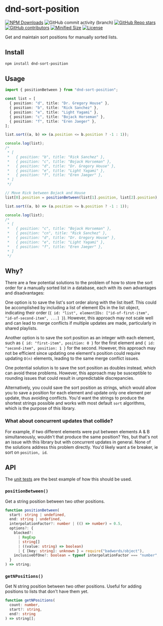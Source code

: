 # dnd-sort-position

[![NPM Downloads](https://img.shields.io/npm/dw/dnd-sort-position?style=flat&logo=npm)](https://www.npmjs.com/package/dnd-sort-position)
![GitHub commit activity (branch)](https://img.shields.io/github/commit-activity/m/saiichihashimoto/dnd-sort-position/main?style=flat&logo=github)
[![GitHub Repo stars](https://img.shields.io/github/stars/saiichihashimoto/dnd-sort-position?style=flat&logo=github)](https://github.com/saiichihashimoto/dnd-sort-position/stargazers)
[![GitHub contributors](https://img.shields.io/github/contributors/saiichihashimoto/dnd-sort-position?style=flat&logo=github)](https://github.com/saiichihashimoto/dnd-sort-position/graphs/contributors)
[![Minified Size](https://img.shields.io/bundlephobia/min/dnd-sort-position?style=flat)](https://www.npmjs.com/package/dnd-sort-position?activeTab=code)
[![License](https://img.shields.io/github/license/saiichihashimoto/dnd-sort-position?style=flat)](https://github.com/saiichihashimoto/dnd-sort-position/blob/main/LICENSE)

Get and maintain sort positions for manually sorted lists.

## Install

```bash
npm install dnd-sort-position
```

## Usage

```typescript
import { positionBetween } from "dnd-sort-position";

const list = [
  { position: "d", title: "Dr. Gregory House" },
  { position: "b", title: "Rick Sanchez" },
  { position: "e", title: "Light Yagami" },
  { position: "c", title: "Bojack Horseman" },
  { position: "f", title: "Eren Jaeger" },
];

list.sort((a, b) => (a.position <= b.position ? -1 : 1));

console.log(list);
/*
 * [
 *   { position: "b", title: "Rick Sanchez" },
 *   { position: "c", title: "Bojack Horseman" },
 *   { position: "d", title: "Dr. Gregory House" },
 *   { position: "e", title: "Light Yagami" },
 *   { position: "f", title: "Eren Jaeger" },
 * ]
 */

// Move Rick between Bojack and House
list[0].position = positionBetween(list[1].position, list[2].position);

list.sort((a, b) => (a.position <= b.position ? -1 : 1));

console.log(list);
/*
 * [
 *   { position: "c", title: "Bojack Horseman" },
 *   { position: "cn", title: "Rick Sanchez" },
 *   { position: "d", title: "Dr. Gregory House" },
 *   { position: "e", title: "Light Yagami" },
 *   { position: "f", title: "Eren Jaeger" },
 * ]
 */
```

## Why?

There are a few potential solutions to the problem of how to store the sort order for a manually sorted list in a database, each with its own advantages and disadvantages:

One option is to save the list's sort order along with the list itself. This could be accomplished by including a list of element IDs in the list object, indicating their order (`{ id: "list", elementIDs: ["id-of-first-item", "id-of-second-item", ...] }`). However, this approach may not scale well and can lead to merge conflicts if multiple updates are made, particularly in shared playlists.

Another option is to save the sort position as an integer with each element, such as `{ id: "first-item", position: 0 }` for the first element and `{ id: "second-item", position: 1 }` for the second. However, this approach may not be efficient since updating one element's position could require updating `O(n)` elements, leading to the same merge conflict issues.

One potential solution is to save the sort position as doubles instead, which can avoid these problems. However, this approach may be susceptible to rounding issues that could result in unpredictable discrepancies.

Alternatively, you could save the sort position as strings, which would allow you to save a position for each element and update only one element per update, thus avoiding conflicts. You'd want the strings to produce the shortest strings possible and works with most default `sort` algorithms, which is the purpose of this library.

### What about concurrent updates that collide?

For example, if two different elements were put between elements A & B simultaneously, wouldn't that produce the same position? Yes, but that's not an issue with this library but with concurrent updates in general. None of the solutions address this problem directly. You'd likely want a tie breaker, ie sort on `position, id`.

## API

The [unit tests](https://github.com/saiichihashimoto/dnd-sort-position/blob/main/src/index.test.ts) are the best example of how this should be used.

### `positionBetween()`

Get a string position between two other positions.

```typescript
function positionBetween(
  start: string | undefined,
  end: string | undefined,
  interpolationFactor?: number | (() => number) = 0.5,
  options?: {
    blocked?:
      | RegExp
      | string[]
      | ((value: string) => boolean)
      | { [key: string]: unknown } = require("badwords/object"),
    inclusiveOfOne?: boolean = typeof interpolationFactor === "number",
  }
) => string;
```

### `getNPositions()`

Get N string position between two other positions. Useful for adding positions to lists that don't have them yet.

```typescript
function getNPositions(
  count: number,
  start?: string,
  end?: string
) => string[];
```

